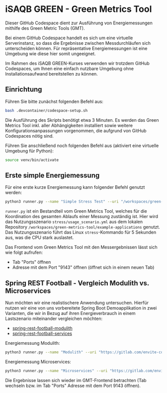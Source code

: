 # iSAQB GREEN - Green Metrics Tool

Dieser GitHub Codespace dient zur Ausführung von Energiemessungen mithilfe des Green Metric Tools (GMT).

Bei einem GitHub Codespace handelt es sich um eine virtuelle Serverinstanz, so dass die Ergebnisse zwischen Messdurchläufen sich unterscheiden können. Für repräsentative Energiemessungen ist eine Umgebung wie diese hier somit ungeeignet.

Im Rahmen des iSAQB GREEN-Kurses verwenden wir trotzdem GitHub Codespaces, um Ihnen eine einfach nutzbare Umgebung ohne Installationsaufwand bereitstellen zu können.

## Einrichtung

Führen Sie bitte zunächst folgenden Befehl aus:

```sh
bash .devcontainer/codespace-setup.sh
```

Die Ausführung des Skripts benötigt etwa 3 Minuten. Es werden das Green Metrics Tool inkl. aller Abhängigkeiten installiert sowie weitere Konfigurationsanpassungen vorgenommen, die aufgrund von GitHub Codespaces nötig sind.

Führen Sie anschließend noch folgenden Befehl aus (aktiviert eine virtuelle Umgebung für Python):

```sh
source venv/bin/activate
```

## Erste simple Energiemessung

Für eine erste kurze Energiemessung kann folgender Befehl genutzt werden:

```sh
python3 runner.py --name "Simple Stress Test" --uri "/workspaces/green-metrics-tool/example-applications/" --filename "stress/usage_scenario.yml" --skip-system-checks --dev-no-optimizations --dev-no-build
```

`runner.py` ist ein Bestandteil vom Green Metrics Tool, welches für die Koordination des gesamten Ablaufs einer Messung zuständig ist. Hier wird das Nutzungsszenario `stress/usage_scenario.yml` aus dem lokalen Repository `/workspaces/green-metrics-tool/example-applications` genutzt. Das Nutzungsszenario führt das Linux `stress`-Kommando für 5 Sekunden aus, was die CPU stark auslastet.

Das Frontend vom Green Metrics Tool mit den Messergebnissen lässt sich wie folgt aufrufen:

- Tab "Ports" öffnen
- Adresse mit dem Port "9143" öffnen (öffnet sich in einem neuen Tab)

## Spring REST Football - Vergleich Modulith vs. Microservices

Nun möchten wir eine realistischere Anwendung untersuchen.
Hierfür nutzen wir eine von uns vorbereitete Spring Boot Demoapplikation in zwei Varianten, die wir in Bezug auf ihren Energieverbrauch in einem Lastszenario miteinander vergleichen möchten:

- [spring-rest-football-modulith](https://gitlab.com/envite-consulting/sustainable-software-architecture/isaqb-green/spring-rest-football-modulith)
- [spring-rest-football-services](https://gitlab.com/envite-consulting/sustainable-software-architecture/isaqb-green/spring-rest-football-services)

Energiemessung Modulith:

```sh
python3 runner.py --name "Modulith" --uri "https://gitlab.com/envite-consulting/sustainable-software-architecture/isaqb-green/spring-rest-football-modulith" --filename "usage_scenario-artillery.yml" --skip-system-checks --dev-no-build --skip-unsafe
```

Energiemessung Microservices:

```sh
python3 runner.py --name "Microservices" --uri "https://gitlab.com/envite-consulting/sustainable-software-architecture/isaqb-green/spring-rest-football-services" --filename "usage_scenario-artillery.yml" --skip-system-checks --dev-no-build --skip-unsafe
```

Die Ergebnisse lassen sich wieder im GMT-Frontend betrachten (Tab wechseln bzw. im Tab "Ports" Adresse mit dem Port 9143 öffnen).
